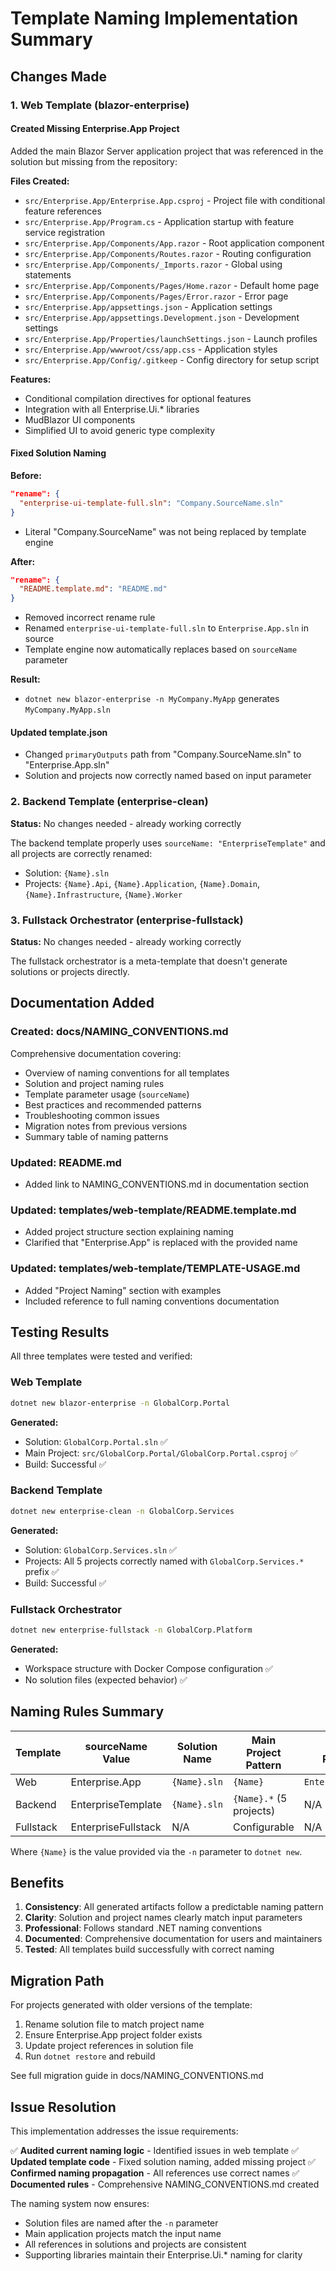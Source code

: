 # Template Naming Implementation Summary

## Changes Made

### 1. Web Template (blazor-enterprise)

#### Created Missing Enterprise.App Project
Added the main Blazor Server application project that was referenced in the solution but missing from the repository:

**Files Created:**
- `src/Enterprise.App/Enterprise.App.csproj` - Project file with conditional feature references
- `src/Enterprise.App/Program.cs` - Application startup with feature service registration
- `src/Enterprise.App/Components/App.razor` - Root application component
- `src/Enterprise.App/Components/Routes.razor` - Routing configuration
- `src/Enterprise.App/Components/_Imports.razor` - Global using statements
- `src/Enterprise.App/Components/Pages/Home.razor` - Default home page
- `src/Enterprise.App/Components/Pages/Error.razor` - Error page
- `src/Enterprise.App/appsettings.json` - Application settings
- `src/Enterprise.App/appsettings.Development.json` - Development settings
- `src/Enterprise.App/Properties/launchSettings.json` - Launch profiles
- `src/Enterprise.App/wwwroot/css/app.css` - Application styles
- `src/Enterprise.App/Config/.gitkeep` - Config directory for setup script

**Features:**
- Conditional compilation directives for optional features
- Integration with all Enterprise.Ui.* libraries
- MudBlazor UI components
- Simplified UI to avoid generic type complexity

#### Fixed Solution Naming
**Before:**
```json
"rename": {
  "enterprise-ui-template-full.sln": "Company.SourceName.sln"
}
```
- Literal "Company.SourceName" was not being replaced by template engine

**After:**
```json
"rename": {
  "README.template.md": "README.md"
}
```
- Removed incorrect rename rule
- Renamed `enterprise-ui-template-full.sln` to `Enterprise.App.sln` in source
- Template engine now automatically replaces based on `sourceName` parameter

**Result:**
- `dotnet new blazor-enterprise -n MyCompany.MyApp` generates `MyCompany.MyApp.sln`

#### Updated template.json
- Changed `primaryOutputs` path from "Company.SourceName.sln" to "Enterprise.App.sln"
- Solution and projects now correctly named based on input parameter

### 2. Backend Template (enterprise-clean)

**Status:** No changes needed - already working correctly

The backend template properly uses `sourceName: "EnterpriseTemplate"` and all projects are correctly renamed:
- Solution: `{Name}.sln`
- Projects: `{Name}.Api`, `{Name}.Application`, `{Name}.Domain`, `{Name}.Infrastructure`, `{Name}.Worker`

### 3. Fullstack Orchestrator (enterprise-fullstack)

**Status:** No changes needed - already working correctly

The fullstack orchestrator is a meta-template that doesn't generate solutions or projects directly.

## Documentation Added

### Created: docs/NAMING_CONVENTIONS.md
Comprehensive documentation covering:
- Overview of naming conventions for all templates
- Solution and project naming rules
- Template parameter usage (`sourceName`)
- Best practices and recommended patterns
- Troubleshooting common issues
- Migration notes from previous versions
- Summary table of naming patterns

### Updated: README.md
- Added link to NAMING_CONVENTIONS.md in documentation section

### Updated: templates/web-template/README.template.md
- Added project structure section explaining naming
- Clarified that "Enterprise.App" is replaced with the provided name

### Updated: templates/web-template/TEMPLATE-USAGE.md
- Added "Project Naming" section with examples
- Included reference to full naming conventions documentation

## Testing Results

All three templates were tested and verified:

### Web Template
```bash
dotnet new blazor-enterprise -n GlobalCorp.Portal
```
**Generated:**
- Solution: `GlobalCorp.Portal.sln` ✅
- Main Project: `src/GlobalCorp.Portal/GlobalCorp.Portal.csproj` ✅
- Build: Successful ✅

### Backend Template
```bash
dotnet new enterprise-clean -n GlobalCorp.Services
```
**Generated:**
- Solution: `GlobalCorp.Services.sln` ✅
- Projects: All 5 projects correctly named with `GlobalCorp.Services.*` prefix ✅
- Build: Successful ✅

### Fullstack Orchestrator
```bash
dotnet new enterprise-fullstack -n GlobalCorp.Platform
```
**Generated:**
- Workspace structure with Docker Compose configuration ✅
- No solution files (expected behavior) ✅

## Naming Rules Summary

| Template | sourceName Value | Solution Name | Main Project Pattern | Library Projects |
|----------|------------------|---------------|---------------------|------------------|
| Web | Enterprise.App | `{Name}.sln` | `{Name}` | `Enterprise.Ui.*` |
| Backend | EnterpriseTemplate | `{Name}.sln` | `{Name}.*` (5 projects) | N/A |
| Fullstack | EnterpriseFullstack | N/A | Configurable | N/A |

Where `{Name}` is the value provided via the `-n` parameter to `dotnet new`.

## Benefits

1. **Consistency**: All generated artifacts follow a predictable naming pattern
2. **Clarity**: Solution and project names clearly match input parameters
3. **Professional**: Follows standard .NET naming conventions
4. **Documented**: Comprehensive documentation for users and maintainers
5. **Tested**: All templates build successfully with correct naming

## Migration Path

For projects generated with older versions of the template:

1. Rename solution file to match project name
2. Ensure Enterprise.App project folder exists
3. Update project references in solution file
4. Run `dotnet restore` and rebuild

See full migration guide in docs/NAMING_CONVENTIONS.md

## Issue Resolution

This implementation addresses the issue requirements:

✅ **Audited current naming logic** - Identified issues in web template
✅ **Updated template code** - Fixed solution naming, added missing project
✅ **Confirmed naming propagation** - All references use correct names
✅ **Documented rules** - Comprehensive NAMING_CONVENTIONS.md created

The naming system now ensures:
- Solution files are named after the `-n` parameter
- Main application projects match the input name
- All references in solutions and projects are consistent
- Supporting libraries maintain their Enterprise.Ui.* naming for clarity
